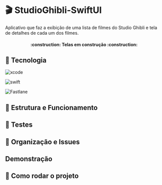 # 🎬 StudioGhibli-SwiftUI

Aplicativo que faz a exibição de uma lista de filmes do Studio Ghibli e tela de detalhes de cada um dos filmes. 


<h4 align="center"> 
    :construction:  Telas em construção  :construction:
</h4>

## 📱 Tecnologia

![xcode](https://img.shields.io/badge/Xcode-14.2-blue?style=for-the-badge&logo=xcode&logoColor=white)
  
![swift](https://img.shields.io/badge/Swift-FA7343?style=for-the-badge&logo=swift&logoColor=white)

![Fastlane](https://img.shields.io/badge/Fastlane-rocket-purple)




## 🧩 Estrutura e Funcionamento


## 🧪 Testes


## 📌 Organização e Issues


## Demonstração 


## 🚀 Como rodar o projeto

